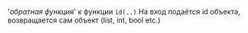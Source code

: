 '_обратная функция_' к функции `id(..)`
На вход подаётся id объекта, возвращается сам объект (list, int, bool etc.)
